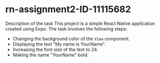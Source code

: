 # rn-assignment2-ID-11115682

Description of the task
This project is a simple React Native application created using Expo. The task involves the following steps:
- Changing the background color of the `View` component.
- Displaying the text "My name is YourName".
- Increasing the font size of the text to 24.
- Making the name "YourName" bold.
